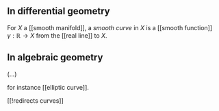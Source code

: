 
## In differential geometry

For $X$ a [[smooth manifold]], a _smooth curve_ in $X$ is a [[smooth function]] $\gamma : \mathbb{R} \to X$ from the [[real line]] to $X$.


## In algebraic geometry

(...)

for instance [[elliptic curve]].

[[!redirects curves]]